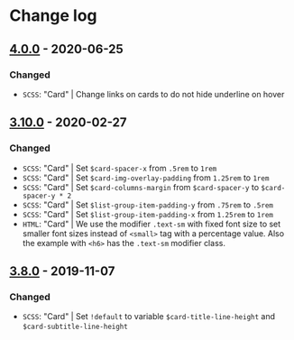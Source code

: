 # Change log

## [4.0.0](https://github.com/cake-hub/web-css_framework/tree/v4.0.0) - 2020-06-25

### Changed

* `SCSS`: "Card" | Change links on cards to do not hide underline on hover


## [3.10.0](https://www.secrz.de/bitbucket/projects/CAKE/repos/phoenix/browse?at=refs%2Ftags%2Fv3.10.0) - 2020-02-27

### Changed

* `SCSS`: "Card" | Set `$card-spacer-x` from `.5rem` to `1rem`
* `SCSS`: "Card" | Set `$card-img-overlay-padding` from `1.25rem` to `1rem`
* `SCSS`: "Card" | Set `$card-columns-margin` from `$card-spacer-y` to `$card-spacer-y * 2`
* `SCSS`: "Card" | Set `$list-group-item-padding-y` from `.75rem` to `.5rem`
* `SCSS`: "Card" | Set `$list-group-item-padding-x` from `1.25rem` to `1rem`
* `HTML`: "Card" | We use the modifier `.text-sm` with fixed font size to set smaller font sizes instead of `<small>` tag with a percentage value. Also the example with `<h6>` has the `.text-sm` modifier class.


## [3.8.0](https://www.secrz.de/bitbucket/projects/CAKE/repos/phoenix/browse?at=refs%2Ftags%2Fv3.8.0) - 2019-11-07

### Changed

* `SCSS`: "Card" | Set `!default` to variable `$card-title-line-height` and `$card-subtitle-line-height`
